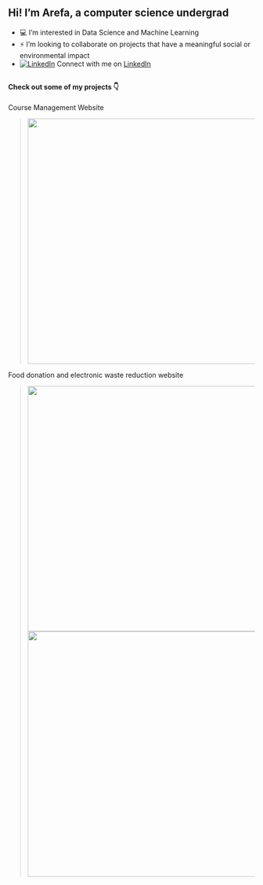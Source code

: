 ##  Hi! I’m Arefa, a computer science undergrad
- :computer: I’m interested in Data Science and Machine Learning
- :zap: I’m looking to collaborate on projects that have a meaningful social or environmental impact 
- [![LinkedIn][3.2]][3] Connect with me on [LinkedIn]([www.linkedin.com/in/arefa-muzaffar](https://www.linkedin.com/in/arefa-muzaffar/))
## 
#### Check out some of my projects :point_down:
Course Management Website
> <img src="https://i.postimg.cc/kgYtCxyV/Screenshot-home-dashboard.png" width="500">
Food donation and electronic waste reduction website
> <img src="https://i.postimg.cc/Kvjqq0Ky/home-page-landing-final.png" width="500"> 
> <img src="https://i.postimg.cc/5y6B3ks7/Food-page-final.png" width="500">
<!-- EDA project
> <img src="https://i.postimg.cc/HsLX1x1q/eda-ss.png" width="500"> 
> <img src="https://i.postimg.cc/RhhFyWJG/eda-2.png" width="500"> -->

[3.2]: https://raw.githubusercontent.com/MartinHeinz/MartinHeinz/master/linkedin-3-16.png (LinkedIn icon without padding)
[3]: https://www.linkedin.com/in/heinz-martin/
<!---
arefa29/arefa29 is a ✨ special ✨ repository because its `README.md` (this file) appears on your GitHub profile.
You can click the Preview link to take a look at your changes.
--->
